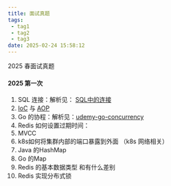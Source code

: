 ```yaml
---
title: 面试真题
tags:
 - tag1
 - tag2
 - tag3
date: 2025-02-24 15:58:12
---
```


2025 春面试真题

<!--more-->

#### 2025 第一次

1. SQL 连接：解析见： [SQL中的连接](./sql-join)
2. [IoC](./spring-base) 与 [AOP](./AOP) 
3. Go 的协程：解析见：[udemy-go-concurrency](./udemy-go-concurrency)
4. Redis 如何设置过期时间：
5. MVCC
6. k8s如何将集群内部的端口暴露到外面 （k8s 网络相关）
7. Java 的HashMap
8. Go 的Map
9. Redis 的基本数据类型 和有什么差别
10. Redis 实现分布式锁

